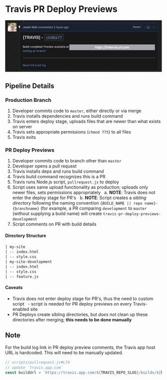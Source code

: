 # Travis PR Deploy Previews

![PR deploy preview comment](./screenshot.png)

## Pipeline Details

### Production Branch

1. Developer commits code to `master`, either directly or via merge
2. Travis installs dependencies and runs build command
3. Travis enters deploy stage, uploads files that are newer than what exists on server
4. Travis sets appropriate permissions (`chmod 775`) to all files
5. Travis exits

### PR Deploy Previews

1. Developer commits code to branch other than `master`
2. Developer opens a pull request
3. Travis installs deps and runs build command
4. Travis build command recognizes this is a PR
5. Travis runs Node.js script, `pullrequest.js` to deploy
6. Script uses same upload functionality as production; uploads only newer files, sets permissions appropriately
     a. **NOTE**: Travis does not enter the deploy stage for PR's
     b. **NOTE**: Script creates a _sibling directory_ following the naming convention `{BUILD_NAME || repo name}-{branchname}` (for example, a PR comparing `development` to `master` (without supplying a build name) will create `travis-pr-deploy-previews-development`
7. Script comments on PR with build details

#### Directory Structure

```shell
| my-site
| -- index.html
| -- style.css
| my-site-development
| -- index.html
| -- style.css
| -- feature.js
```

#### Caveats

- Travis does not enter deploy stage for PR's, thus the need to custom script
    - script is needed for PR deploy previews on every Travis-enabled site
- PR Deploys create sibling directories, but _does not_ clean up these directories after merging; **this needs to be done manually**

## Note

For the build log link in PR deploy preview comments, the Travis app host URL is hardcoded. This will need to be manually updated.

```js
// scripts/pullrequest.js#L74
// update `travis.app.com`
const buildUrl = `https://travis.app.com/${TRAVIS_REPO_SLUG}/builds/${buildNum}`
```
